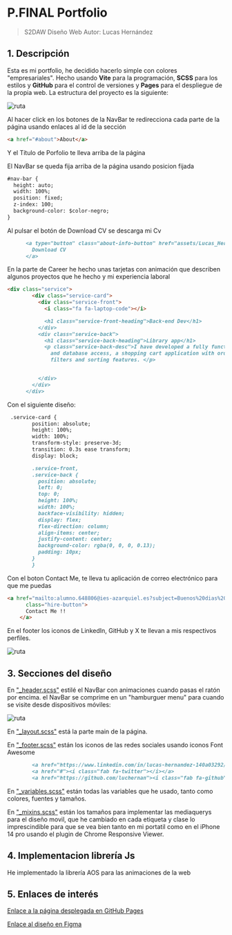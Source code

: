 # P.FINAL Portfolio

> S2DAW Diseño Web
> Autor: Lucas Hernández

## 1. Descripción

Esta es mi portfolio, he decidido hacerlo simple con colores "empresariales". Hecho usando **Vite** para la programación, **SCSS** para los estilos y **GitHub** para el control de versiones y **Pages** para el despliegue de la propia web.
La estructura del proyecto es la siguiente:

![ruta](assets/Captura%20de%20pantalla%202024-12-14%20141117.png "")




Al hacer click en los botones de la NavBar te redirecciona cada parte de la página usando enlaces al id de la sección
```markdown
<a href="#about">About</a>
```
Y el Título de Porfolio te lleva arriba de la página

El NavBar se queda fija arriba de la página usando posicion fijada


```markdown
#nav-bar {
  height: auto;
  width: 100%;
  position: fixed;
  z-index: 100;
  background-color: $color-negro;
}
```
Al pulsar el botón de Download CV se descarga mi Cv


```markdown
      <a type="button" class="about-info-button" href="assets/Lucas_Hernandez_CV.pdf" download="Lucas_Hernandez_CV">
        Download CV
      </a>
```

En la parte de Career he hecho unas tarjetas con animación que describen algunos proyectos que he hecho y mi experiencia laboral

```markdown
<div class="service">
        <div class="service-card">
          <div class="service-front">
            <i class="fa fa-laptop-code"></i>

            <h1 class="service-front-heading">Back-end Dev</h1>
          </div>
          <div class="service-back">
            <h1 class="service-back-heading">Library app</h1>
            <p class="service-back-desc">I have developed a fully functional Library application with user management
              and database access, a shopping cart application with order placement, and several applications with
              filters and sorting features. </p>


          </div>
        </div>
      </div>
```
Con el siguiente diseño:

```markdown
 .service-card {
        position: absolute;
        height: 100%;
        width: 100%;
        transform-style: preserve-3d;
        transition: 0.3s ease transform;
        display: block;

        .service-front,
        .service-back {
          position: absolute;
          left: 0;
          top: 0;
          height: 100%;
          width: 100%;
          backface-visibility: hidden;
          display: flex;
          flex-direction: column;
          align-items: center;
          justify-content: center;
          background-color: rgba(0, 0, 0, 0.13);
          padding: 10px;
        }
        }
```

Con el boton Contact Me, te lleva tu aplicación de correo electrónico para que me puedas 

```markdown
<a href="mailto:alumno.648806@ies-azarquiel.es?subject=Buenos%20dias%20Lucas&body=Este%20es%20un%20mensaje%20de%20prueba"
      class="hire-button">
      Contact Me !!
    </a>
```
En el footer los iconos de LinkedIn, GitHub y X te llevan a mis respectivos perfiles. 

![ruta](assets/Captura%20de%20pantalla%202024-12-14%20132403.png "")


## 3. Secciones del diseño


En ["_header.scss"](styles/_header.scss) estilé el NavBar con animaciones cuando pasas el ratón por encima. el NavBar se comprime en un "hamburguer menu" para cuando se visite desde dispositivos móviles:

![ruta](assets/Captura%20de%20pantalla%202024-12-14%20143147.png "")


 En ["_layout.scss"](styles/_layout.scss) está la parte main de la página.

En ["_footer.scss"](styles/_footer.scss) están los iconos de las redes sociales usando iconos Font Awesome

```markdown
        <a href="https://www.linkedin.com/in/lucas-hernandez-140a03292/"><i class="fab fa-linkedin"></i></a>
        <a href="#"><i class="fab fa-twitter"></i></a>
        <a href="https://github.com/luchernan"><i class="fab fa-github"></i></a>

 ```

 En ["_variables.scss"](styles/_variables.scss) están todas las variables que he usado, tanto como colores, fuentes y tamaños.

En ["_mixins.scss"](styles/_mixins.scss) están los tamaños para implementar las mediaquerys para el diseño movil, que he cambiado en cada etiqueta y clase lo imprescindible para que se vea bien tanto en mi portatil como en el iPhone 14 pro usando el plugin de Chrome Responsive Viewer.




## 4. Implementacion librería Js

He implementado la librería AOS para las animaciones de la web


## 5. Enlaces de interés

[Enlace a la página desplegada en GitHub Pages](https://luchernan.github.io/Pr-cticaFinalDise-o/)

[Enlace al diseño en Figma](https://www.figma.com/design/cDocnmiPRzu4RgK7e3Fwhj/Untitled?node-id=0-1&t=OOTPHuWWmNrJbEB4-1)
